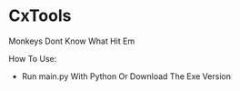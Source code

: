 # CxTools
Monkeys Dont Know What Hit Em

How To Use:
  - Run main.py With Python Or Download The Exe Version
